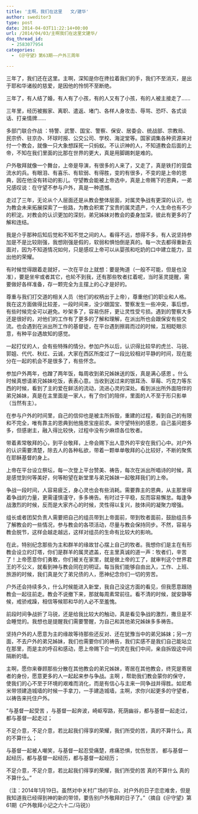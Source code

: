 ```yaml
---
title: '主啊，我们在这里   文/建华'
author: sweditor3
type: post
date: 2014-04-03T11:22:14+00:00
url: /2014/04/03/主啊我们在这里文建华/
dsq_thread_id:
  - 2583077954
categories:
  - 《＠守望》第63期——户外三周年

---
```

三年了，我们还在这里。主啊，深知是你在搀拉着我们的手，我们不至消灭，是出于耶和华诸般的慈爱，是因他的怜悯不至断绝。

三年了，有人结了婚，有人有了小孩，有的人又有了小孩，有的人被主接走了……

三年里，经历被搬家、离职、遣返、堵门、各样人身攻击、辱骂、恐吓、各式谈话、打亲情牌……

多部门联合作战 ：特警、武警、国宝、警察、保安、居委会、统战部、宗教局、民宗侨、驻京办、环球时报、公交公司、学校、海淀堂等。国家调集各种资源来对付一个教会，就像一只大象想踩死一只蚂蚁。不认识神的人，不知道教会后面的上帝，不知在我们里面的比那在世界的更大，真是用脚踢刺是难的。

户外敬拜就像一个舞台，上帝是导演，有很多的人来了，又走了，真是铁打的营盘流水的兵。有眼泪、有喜乐、有软弱、有得胜，变的有很多，不变的是上帝的恩典，因在他没有转动的影儿。守望教会能被上帝选中，真是上帝赐下的恩典，一弟兄感叹说：在守望不参与户外，真是一种遗憾。

走过了三年，无论从个人层面还是从教会整体层面，对属灵争战有更深的认识，也为教会未来拓展探索了一些路，为教会积累了宝贵的属灵遗产，个人生命也有不少的积淀。对教会的认识更加的深刻，弟兄姊妹对教会的委身加深，彼此有更多的了解和连结。

我是介乎那种后知后觉和不知不觉之间的人。看得不远，想得不多，有人说坚持参加是不是比较刚强，我想刚强是假的，软弱和惧怕倒是真的。每一次去都得重新去面对，因为不知道情况如何，只是感叹上帝可以从婴孩和吃奶的口中建立能力，显出他的荣耀。

有时候觉得跟着走就好，一次在平台上就想：要是殉道（一般不可能，但是也没准），要是坐牢或者其它，也轮不到我，还有那些牧者扛着呢，当时圣灵提醒，需要做好各样准备，存一颗完全为主摆上的心才是好的。

尊重与我们打交道的相关人员（他们的权柄出于上帝），尊重他们的职业和人格。我在这方面做得比较差，一段时间来，没少跟国宝、警察发生一些冲突，事后想，有些时候完全可以避免。吵架多了，容易伤肝，更让灵性受亏损。遇到的警察大多还是很好的，对他们的工作有了更多的了解和理解，在派出所也会跟保安有些交流。也会遇到在派出所工作的基督徒，在平台遇到擦肩而过的时候，互相眨眼示意，有种平台遇故知的感觉。

一起打仗的人，会有些特殊的情分。参加户外以后，认识得比较早的虎兰、马锐、郭姐、代代、秋红、云诚，大家在西区所度过了一段比较相对平静的时间，现在能分在一起的机会不是很多了，有些怀念。

参加户外两年，也蹭了两年饭，每周收到弟兄姊妹送的饭，真是满心感恩 。什么时候真想请弟兄姊妹吃饭，表表心意。当收到送过来的银耳汤、草莓、巧克力等东西的时候，看到了主的爱在鲜活的流动，流进心灵的深处。看到派出所外面陪伴的弟兄姊妹，真是在主里面是一家人，有了你们的陪伴，里面的人不至于形只影单（当然有主）。

在参与户外的时间里，自己的信仰也是被主所拆毁，重建的过程，看到自己的有限和不完全，唯有靠主的恩典到他施恩宝座前求。来守望特别的感恩，自己虽问题多多，但感谢主，融入得比较快，过程中没有少麻烦各位牧者。

带着素常敬拜的心，到平台敬拜，上帝会赐下出人意外的平安在我们心中。对户外的认识需要清楚，除去人的各种私欲，带着一颗单单敬拜的心比较好，不断的聚焦在耶稣基督的身上。

上帝在平台设立祭坛，每一次登上平台赞美、祷告，每次在派出所唱诗的时候，真是感觉到何等美好，何等盼望在新堂里与弟兄姊妹一起敬拜我们的上帝。

争战一段时间，人容易疲乏，身心灵也会有些消耗。需要靠主的恩典，从主那里得着争战的力量，更需谨慎谨守，多多祷告。有时过于平稳，反而容易懈怠。每逢争战激烈的时候，反而是大家齐心的时候，灵性得以复兴，肢体间的凝聚力增强。

组长或者团契负责人需要把自己的组员带到上帝面前，带到牧者面前，鼓励组员多了解教会的一些情况，参与教会的各项活动，尽量与教会保持同步。不然，容易与教会脱节，这样会越走越远，这样对组员的生命有比较大的影响。

在此，特别纪念那些为主和群羊的缘故甘心摆上自己的牧者。我想你们是主在有形教会设立的灯塔，你们是群羊的属灵遮盖，在主里真诚的道一声：牧者们，辛苦了！上帝愿意你们勇敢，你们被关在家里，就是做上帝的工了，就审判这个世界君王的不公义，就看到神与教会同在的明证。每当我们能够自由出入，工作、上班、旅游的时候，我们真是欠了弟兄债的人，愿神纪念你们一切的劳苦。

户外还会持续多久，什么时候能进入新堂，我自己没这方面的看见，但我愿意跟随教会一起往前走。教会不说撤下来，那就每周素常前往。看不清的时候，就安静等候，戒骄戒躁，相信等候耶和华的人必不至羞愧。

前段时间争战折了马锐，还是给我比较大的触动，真是看见争战的激烈，撒旦是不会睡觉的。我想也是提醒我们需要警醒，为自己和其他弟兄姊妹多多祷告。

坚持户外的人愿意为主的缘故等待那些还反对、还在犹豫当中的弟兄姊妹；另一方面，不去户外的弟兄姊妹，我们也需要你们的祷告，我们实感不是我们自己能站立在那里，而是主的呼召和感动，愿上帝赐下合一的灵在我们中间，亲自拆毁这中间隔断的墙。

主啊，愿你来眷顾那些分散在其他教会的弟兄姊妹，寄居在其他教会，终究是寄居者的身份，愿意更多的人一起起来参与争战。主啊 ，帮助我们教会蒙你的保守，使我们的心不至于环境的艰难而消化，而是有信心与主来一同争战并得胜。如尼希米带领建造城墙的时候一手拿刀，一手建造城墙，主啊，求你兴起更多的守望者，以祷告来托住户外。

“与基督一起受苦 ，与基督一起奔波，崎岖窄路，死荫幽谷，都与基督一起走过，都与基督一起走过；

不足介意，不足介意，若比起我们得享的荣耀，我们所受的苦，真的不算什么，真的不算什么；

与基督一起被人嘲笑，与基督一起忍受痛楚，疼痛恐惧，忧伤愁苦， 都与基督一起经历，都与基督一起经历，都与基督一起经历；

不足介意，不足介意，若比起我们得享的荣耀，我们所受的苦 真的不算什么 真的不算什么。”

（注：2014年1月19日。虽然对中关村广场的平台、对户外的日子恋恋难舍，但是我知道我已经得到神的新的带领，要告别户外敬拜的日子了。”（摘自《＠守望》第61期《户外敬拜小记之六十二/马锐》）
